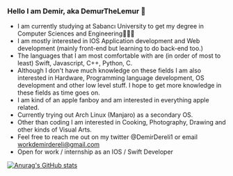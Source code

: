 ### Hello I am Demir, aka DemurTheLemur 👋
- I am currently studying at Sabancı University to get my degree in Computer Sciences and Engineering👨🏻‍💻
- I am mostly interested in IOS Application development and Web development (mainly front-end but learning to do back-end too.)
- The languages that I am most comfortable with are (in order of most to least) Swift, Javascript, C++, Python, C. 
- Although I don't have much knowledge on these fields I am also interested in Hardware, Programming language development, OS development and other low level stuff. I hope to get more knowledge in these fields as time goes on.
- I am kind of an apple fanboy and am interested in everything apple related.
- Currently trying out Arch Linux (Manjaro) as a secondary OS.
- Other than coding I am interested in Cooking, Photography, Drawing and other kinds of Visual Arts.
- Feel free to reach me out on my twitter @DemirDereli1 or email workdemirdereli@gmail.com
- Open for work / internship as an IOS / Swift Developer

[![Anurag's GitHub stats](https://github-readme-stats.vercel.app/api?username=demurthelemur)](https://github.com/anuraghazra/github-readme-stats)


<!--
**demurthelemur/demurthelemur** is a ✨ _special_ ✨ repository because its `README.md` (this file) appears on your GitHub profile.

Here are some ideas to get you started:

- 🔭 I’m currently working on ...
- 🌱 I’m currently learning ...
- 👯 I’m looking to collaborate on ...
- 🤔 I’m looking for help with ...
- 💬 Ask me about ...
- 📫 How to reach me: ...
- 😄 Pronouns: ...
- ⚡ Fun fact: ...
-->
